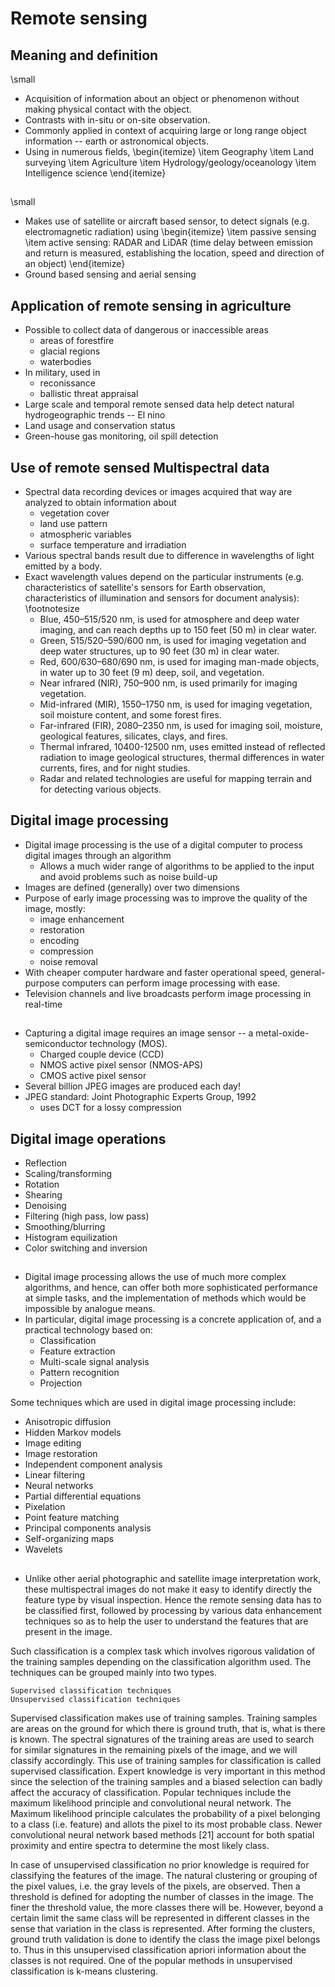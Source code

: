 # Remote sensing

## Meaning and definition

\small
- Acquisition of information about an object or phenomenon without making physical contact with the object.
- Contrasts with in-situ or on-site observation.
- Commonly applied in context of acquiring large or long range object information -- earth or astronomical objects.
- Using in numerous fields,
  \begin{itemize}
  \item Geography
  \item Land surveying
  \item Agriculture
  \item Hydrology/geology/oceanology
  \item Intelligence science
  \end{itemize}

##

\small
- Makes use of satellite or aircraft based sensor, to detect signals (e.g. electromagnetic radiation) using
  \begin{itemize}
  \item passive sensing
  \item active sensing: RADAR and LiDAR (time delay between emission and return is measured, establishing the location, speed and direction of an object)
  \end{itemize}
- Ground based sensing and aerial sensing

## Application of remote sensing in agriculture

- Possible to collect data of dangerous or inaccessible areas
  - areas of forestfire
  - glacial regions
  - waterbodies
- In military, used in
  - reconissance
  - ballistic threat appraisal
- Large scale and temporal remote sensed data help detect natural hydrogeographic trends -- El nino
- Land usage and conservation status
- Green-house gas monitoring, oil spill detection

## Use of remote sensed Multispectral data

- Spectral data recording devices or images acquired that way are analyzed to obtain information about
  - vegetation cover
  - land use pattern
  - atmospheric variables
  - surface temperature and irradiation
- Various spectral bands result due to difference in wavelengths of light emitted by a body.
- Exact wavelength values depend on the particular instruments (e.g. characteristics of satellite's sensors for Earth observation, characteristics of illumination and sensors for document analysis):
  \footnotesize
  - Blue, 450–515/520 nm, is used for atmosphere and deep water imaging, and can reach depths up to 150 feet (50 m) in clear water.
  - Green, 515/520–590/600 nm, is used for imaging vegetation and deep water structures, up to 90 feet (30 m) in clear water.
  - Red, 600/630–680/690 nm, is used for imaging man-made objects, in water up to 30 feet (9 m) deep, soil, and vegetation.
  - Near infrared (NIR), 750–900 nm, is used primarily for imaging vegetation.
  - Mid-infrared (MIR), 1550–1750 nm, is used for imaging vegetation, soil moisture content, and some forest fires.
  - Far-infrared (FIR), 2080–2350 nm, is used for imaging soil, moisture, geological features, silicates, clays, and fires.
  - Thermal infrared, 10400-12500 nm, uses emitted instead of reflected radiation to image geological structures, thermal differences in water currents, fires, and for night studies.
  - Radar and related technologies are useful for mapping terrain and for detecting various objects.

##  Digital image processing

- Digital image processing is the use of a digital computer to process digital images through an algorithm
  - Allows a much wider range of algorithms to be applied to the input and avoid problems such as noise build-up
- Images are defined (generally) over two dimensions
- Purpose of early image processing was to improve the quality of the image, mostly:
  - image enhancement
  - restoration
  - encoding
  - compression
  - noise removal
- With cheaper computer hardware and faster operational speed, general-purpose computers can perform image processing with ease.
- Television channels and live broadcasts perform image processing in real-time

##

- Capturing a digital image requires an image sensor -- a metal-oxide-semiconductor technology (MOS).
  - Charged couple device (CCD)
  - NMOS active pixel sensor (NMOS-APS)
  - CMOS active pixel sensor
- Several billion JPEG images are produced each day!
- JPEG standard: Joint Photographic Experts Group, 1992
  - uses DCT for a lossy compression

## Digital image operations

- Reflection
- Scaling/transforming
- Rotation
- Shearing
- Denoising
- Filtering (high pass, low pass)
- Smoothing/blurring
- Histogram equilization
- Color switching and inversion

##

- Digital image processing allows the use of much more complex algorithms, and hence, can offer both more sophisticated performance at simple tasks, and the implementation of methods which would be impossible by analogue means.
- In particular, digital image processing is a concrete application of, and a practical technology based on:
  - Classification
  - Feature extraction
  - Multi-scale signal analysis
  - Pattern recognition
  - Projection

Some techniques which are used in digital image processing include:
  - Anisotropic diffusion
  - Hidden Markov models
  - Image editing
  - Image restoration
  - Independent component analysis
  - Linear filtering
  - Neural networks
  - Partial differential equations
  - Pixelation
  - Point feature matching
  - Principal components analysis
  - Self-organizing maps
  - Wavelets

##

- Unlike other aerial photographic and satellite image interpretation work, these multispectral images do not make it easy to identify directly the feature type by visual inspection. Hence the remote sensing data has to be classified first, followed by processing by various data enhancement techniques so as to help the user to understand the features that are present in the image.

Such classification is a complex task which involves rigorous validation of the training samples depending on the classification algorithm used. The techniques can be grouped mainly into two types.

    Supervised classification techniques
    Unsupervised classification techniques

Supervised classification makes use of training samples. Training samples are areas on the ground for which there is ground truth, that is, what is there is known. The spectral signatures of the training areas are used to search for similar signatures in the remaining pixels of the image, and we will classify accordingly. This use of training samples for classification is called supervised classification. Expert knowledge is very important in this method since the selection of the training samples and a biased selection can badly affect the accuracy of classification. Popular techniques include the maximum likelihood principle and convolutional neural network. The Maximum likelihood principle calculates the probability of a pixel belonging to a class (i.e. feature) and allots the pixel to its most probable class. Newer convolutional neural network based methods [21] account for both spatial proximity and entire spectra to determine the most likely class.

In case of unsupervised classification no prior knowledge is required for classifying the features of the image. The natural clustering or grouping of the pixel values, i.e. the gray levels of the pixels, are observed. Then a threshold is defined for adopting the number of classes in the image. The finer the threshold value, the more classes there will be. However, beyond a certain limit the same class will be represented in different classes in the sense that variation in the class is represented. After forming the clusters, ground truth validation is done to identify the class the image pixel belongs to. Thus in this unsupervised classification apriori information about the classes is not required. One of the popular methods in unsupervised classification is k-means clustering.